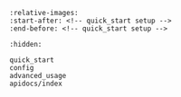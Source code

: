 
```{include} ../../README.md
:relative-images:
:start-after: <!-- quick_start setup -->
:end-before: <!-- quick_start setup -->
```


```{toctree}
:hidden:

quick_start
config
advanced_usage
apidocs/index
```

